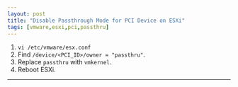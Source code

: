 ```yaml
---
layout: post
title: "Disable Passthrough Mode for PCI Device on ESXi"
tags: [vmware,esxi,pci,passthru]
---
```


1. `vi /etc/vmware/esx.conf`
2. Find `/device/<PCI_ID>/owner = "passthru"`.
3. Replace `passthru` with `vmkernel`.
4. Reboot ESXi.

---
